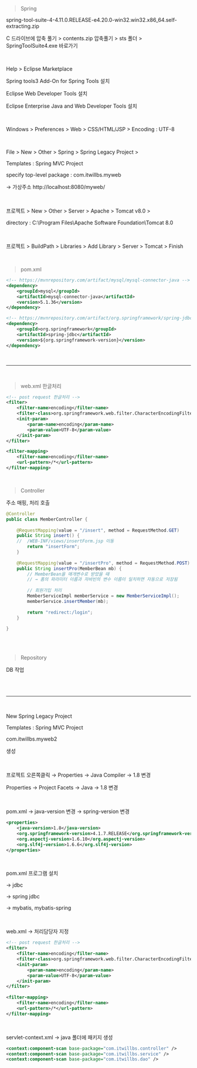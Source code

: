 > Spring

spring-tool-suite-4-4.11.0.RELEASE-e4.20.0-win32.win32.x86_64.self-extracting.zip

C 드라이브에 압축 풀기 > contents.zip 압축풀기 > sts 폴더 > SpringToolSuite4.exe 바로가기

<br>

Help > Eclipse Marketplace 

Spring tools3 Add-On for Spring Tools 설치

Eclipse Web Developer Tools 설치

Eclipse Enterprise Java and Web Developer Tools 설치

<br>

Windows > Preferences > Web > CSS/HTML/JSP > Encoding : UTF-8

<br>

File > New > Other > Spring > Spring Legacy Project > 

Templates : Spring MVC Project

specify top-level package : com.itwillbs.myweb

→ 가상주소 http://localhost:8080/myweb/ 

<br>

프로젝트 > New > Other > Server > Apache >  Tomcat v8.0 >

directory : C:\Program Files\Apache Software Foundation\Tomcat 8.0

<br>

프로젝트 > BuildPath > Libraries > Add Library > Server > Tomcat > Finish

<br>

>  pom.xml 

```xml
<!-- https://mvnrepository.com/artifact/mysql/mysql-connector-java -->
<dependency>
    <groupId>mysql</groupId>
    <artifactId>mysql-connector-java</artifactId>
    <version>5.1.36</version>
</dependency>

<!-- https://mvnrepository.com/artifact/org.springframework/spring-jdbc -->
<dependency>
    <groupId>org.springframework</groupId>
    <artifactId>spring-jdbc</artifactId>
    <version>${org.springframework-version}</version>
</dependency>
```

<br>

---

<br>

>  web.xml 한글처리

```xml
<!-- post request 한글처리 -->
<filter>
	<filter-name>encoding</filter-name>
	<filter-class>org.springframework.web.filter.CharacterEncodingFilter</filter-class>
	<init-param>
		<param-name>encoding</param-name>
		<param-value>UTF-8</param-value>
	</init-param>
</filter>

<filter-mapping>
	<filter-name>encoding</filter-name>
	<url-pattern>/*</url-pattern>
</filter-mapping>
```

<br>

> Controller

주소 매핑, 처리 호출

```java
@Controller
public class MemberController {
    
    @RequestMapping(value = "/insert", method = RequestMethod.GET)
	public String insert() {
	//  /WEB-INF/views/insertForm.jsp 이동
		return "insertForm";
	}
    
    @RequestMapping(value = "/insertPro", method = RequestMethod.POST)
	public String insertPro(MemberBean mb) {
        // MemberBean을 매개변수로 받았을 때
        // → 폼의 파라미터 이름과 자바빈의 변수 이름이 일치하면 자동으로 저장됨
        
        // 회원가입 처리
        MemberServiceImpl memberService = new MemberServiceImpl();
		memberService.insertMember(mb);
        
        return "redirect:/login";
    }
    
}
```

<br>





<br>

> Repository

DB 작업



<br>





<br>

---

<br>

New Spring Legacy Project

Templates : Spring MVC Project

com.itwillbs.myweb2

생성

<br>

프로젝트 오른쪽클릭 → Properties → Java Compiler → 1.8 변경

Properties → Project Facets → Java → 1.8 변경

<br>

pom.xml  → java-version 변경 → spring-version 변경

```xml
<properties>
	<java-version>1.8</java-version>
	<org.springframework-version>4.1.7.RELEASE</org.springframework-version>
	<org.aspectj-version>1.6.10</org.aspectj-version>
	<org.slf4j-version>1.6.6</org.slf4j-version>
</properties>
```

<br>

pom.xml 프로그램 설치

→ jdbc

→ spring jdbc

→ mybatis, mybatis-spring

<br>

web.xml → 처리담당자 지정

```xml
<!-- post request 한글처리 -->
<filter>
	<filter-name>encoding</filter-name>
	<filter-class>org.springframework.web.filter.CharacterEncodingFilter</filter-class>
	<init-param>
		<param-name>encoding</param-name>
		<param-value>UTF-8</param-value>
	</init-param>
</filter>
	
<filter-mapping>
	<filter-name>encoding</filter-name>
	<url-pattern>/*</url-pattern>
</filter-mapping>
```

<br>

servlet-context.xml → java 폴더에 패키지 생성

```xml
<context:component-scan base-package="com.itwillbs.controller" />
<context:component-scan base-package="com.itwillbs.service" />
<context:component-scan base-package="com.itwillbs.dao" />
```

<br>



